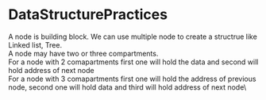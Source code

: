 # DataStructurePractices
A node is building block. We can use multiple node to create a structrue like Linked list, Tree.\
A node may have two or three compartments.\
For a node with 2 comapartments first one will hold the data and second will hold address of next node\
For a node with 3 comapartments first one will hold the address of previous node, second one will hold data and third will hold address of next node\

